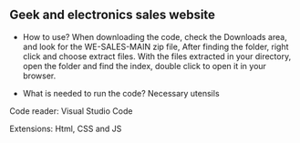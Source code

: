 ## Geek and electronics sales website

- How to use? When downloading the code, check the Downloads area, and look for the WE-SALES-MAIN zip file, After finding the folder, right click and choose extract files.
With the files extracted in your directory, open the folder and find the index, double click to open it in your browser.

- What is needed to run the code?
Necessary utensils

Code reader:
Visual Studio Code

Extensions:
Html, CSS and JS
